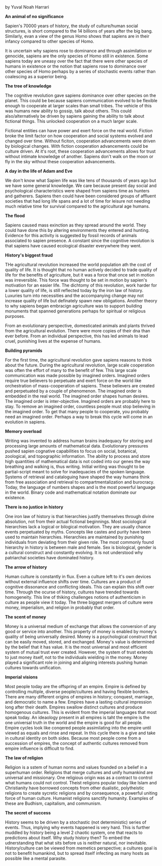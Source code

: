 by Yuval Noah Harrari

**An animal of no significance**

Sapien's 70000 years of history, the study of culture/human social structures, is short compared to the 14 billions of years after the big bang. Similarly, evan a view of the genus Homo shows that sapiens are in their infancy compared to other species of Homo.

It is uncertain why sapiens rose to dominance and through assimilation or genocide, sapiens are the only species of Homo still in existence. Some sapiens today are uneasy over the fact that there were other species of humans in existence or the notion that sapiens rose to dominance over other species of Homo perhaps by a series of stochastic events rather than coalescing as a superior being.

**The tree of knowledge**

The cognitive revolution gave sapiens dominance over other species on the planet. This could be because sapiens communication evolved to be flexible enough to cooperate at larger scales than small tribes. The vehicle of this was humans new ability to gossip, talk about others. This could also/alternatively be driven by sapiens gaining the ability to talk about fictional things. This unlocked cooperation on a much larger scale. 

Fictional entities can have power and exert force on the real world. Fiction broke the limit factor on how cooperation and social systems evolved and changed over time. Without ficiton, cooperation advancements were driven by biological changes. With fiction cooperation advancements could be culture driven. At it's root, these cooperation advancements allows for trust without intimate knowledge of another. Sapiens don't walk on the moon or fly in the sky without these cooperation advancements.

**A day in the life of Adam and Eve**

We don't know what Sapien life was like tens of thousands of years ago but we have some general knowledge. We care because present day social and psychological characteristics were shaped from sapiens time as hunters and gatherers. Sapiens then could have been considered groups of affluent societies that had long life spans and a lot of time for leisure not needing much relative time for survival compared to the agricultural age humans.

**The flood**

Sapiens caused mass exinction as they spread around the world. They could have done this by altering environments they entered and hunting. Evidence for this activity is suggested by fossil records of animals associated to sapien presence. A constant since the cognitive revolution is that sapiens have caused ecological disaster everywhere they went.

**History's biggest fraud**

THe agricultural revolution increased the world population ath the cost of quality of life. It is thought that no human actively decided to trade quality of life for the benefits of agriculture, but it was a force that once set in motion was irreversible. This force was thought to be set in motion by sapien's motivation for an easier life. The dichtomy of this revolution, work harder for a lower quality of life, is still reflected today by the iron law of history. Luxuries turn into necessities and the accompanying change may not increase quality of life but definately spawn new obligations. Another theory to why sapiens began embracign agriculture was to support building monuments that spanned generations perhaps for spiritual or religious purposes.

From an evolutionary perspective, domesticated animals and plants thrived from the agricultural evolution. There were more copies of their dna than ever before. From an individual perspective, this has led animals to lead cruel, punishing lives at the expense of humans.

**Building pyramids**

For the first time, the agricultural revolution gave sapiens reasons to think about the future. During the agricultural revolution, large scale cooperation was often the effort of many to the benefit of few. This large scale communication was made possible by imagined orders. Imagined orders require true believers to perpetuate and exert force on the world like orchestration of mass-cooperation of sapiens. These believers are created and perpetuated by a couple of phenomenon. The imagined order is embedded in the real world. The imagined order shapes human desires. The imagined order is inter-objective. Imagined orders are probably here to stay. To remove an imagined order, countless people must stop believing in the imagined order. To get that many people to cooperate, you probably need an imagined order. Perhaps a way to break this cycle will come in an evolution in sapiens.

**Memory overload**

Writing was invented to address human brains inadequacy for storing and processing large amounts of mathematical data. Evolutionary pressures pushed sapien cognative capabilities to focus on social, botanical, zoological, and topographic information. The ability to process and store high quantities of mathematical data is not coded into our genes the way breathing and walking is, thus writing. Initial writing was thought to be partial-script meant to solve for inadequacies of the spoken language. Systems of retrieval and cataloguing have shaped the way humans think from free association and retrieval to compartmentalization and burocracy. Today, the language of numbers shapes and is the most powerful language in the world. Binary code and mathematical notation dominate our existence. 

**There is no justice in history**

One iron law of history is that hierarchies justify themselves through divine absolution, not from their actual fictional beginnings. Most sociological hierarchies lack a logical or bilogical motivation. They are usually chance events perpetuated by myths. Concepts like castes and purity have been used to maintain hierarchies. Hierarchies are maintained by punishing individuals from deviating from their given role. The most commonly found hierarchy in history is between male and female. Sex is biological, gender is a cultural construct and constantly evolving. It is not understood why patriarchal societies have dominated history.

**The arrow of history**

Human culture is constantly in flux. Even a culture left to it's own devices without external influence shifts over time. Cultures are a product of cognitive dissonance and conflicting ideals. This can explain this shift over time. Through the ocurse of history, cultures have trended towards homogeneity. This line of thiking challenges notions of authenticism in culture as people view it today. The three biggest mergers of culture were money, imperialism, and religion in probably that order.

**The scent of money**

Money is a universal medium of exchange that allows the conversion of any good or service into another. This property of money is enabled by money's quality of being universally desired. Money is a psychological construct that can be easily moved, stored, and exchanged. Money's value is determined by the belief that it has value. It is the most universal and most efficient system of mutual trust ever created. However, the system of trust extends to just money itself, not to the individuals wielding in the money. Money played a significant role in joining and aligning interests pushing human cultures towards unification.

**Imperial visions**

Most people today are the offspring of an empire. Empire is defined by controlling multiple, diverse people/cultures and having flexible borders. There are many different origins of empires in history; conquest, marriage, and democratic to name a few. Empires have a lasting cultural impression long after their death. Empires swallow distinct cultures and produce homogenous cultures. This is evident from the imperial languages that most speak today. An ideaology present in all empires is taht the empire is the one universal truth in the world and the empire is good for all people. Empire cycles look like conqered people assimilating into the empire until viewed as equals and rinse and repeat. In this cycle there is a give and take in cultural identity on both sides. Because most people come from a succession of empires, the concept of authentic cultures removed from empire influence is difficult to find. 

**The law of religion**

Religion is a sstem of human norms and values founded on a belief in a superhuman order. Religions that merge cultures and unify humankind are universal and missionary. One religious origin was as a contract to control what humans could not control. Theist religions popular today like Islam and Christianity have borrowed concepts from other dualistic, polytheistic religions to create sycretic religions and by consequence, a powerful uniting force of human culture. Humanist religions sanctify humanity. Examples of these are Budhism, capitalism, and communism.

**The secret of success**

History seems to be driven by a stochastic (not deterministic) series of events. Thus, implying why events happened is very hard. This is further muddled by history being a level 2 chaotic system, one that reacts to predictions about itself. Why study history then? To embed the udnerstanding that what sits before us is neither natural, nor inevitable. History/culture can be viewed from memetics perspective; a cultures goal is not to benefit humankind, but to spread itself infecting as many hosts as possible like a mental parasite.
